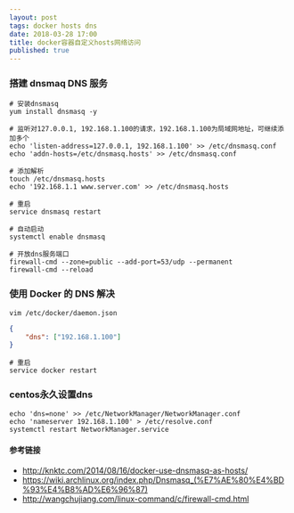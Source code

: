 ```yaml
---
layout: post
tags: docker hosts dns
date: 2018-03-28 17:00
title: docker容器自定义hosts网络访问
published: true
---
```


### 搭建 dnsmaq DNS 服务
```shell
# 安装dnsmasq
yum install dnsmasq -y

# 监听对127.0.0.1, 192.168.1.100的请求，192.168.1.100为局域网地址，可继续添加多个
echo 'listen-address=127.0.0.1, 192.168.1.100' >> /etc/dnsmasq.conf
echo 'addn-hosts=/etc/dnsmasq.hosts' >> /etc/dnsmasq.conf

# 添加解析
touch /etc/dnsmasq.hosts
echo '192.168.1.1 www.server.com' >> /etc/dnsmasq.hosts

# 重启
service dnsmasq restart

# 自动启动
systemctl enable dnsmasq

# 开放dns服务端口
firewall-cmd --zone=public --add-port=53/udp --permanent
firewall-cmd --reload
```

<!--more-->

### 使用 Docker 的 DNS 解决
```shell
vim /etc/docker/daemon.json
```

```json
{
    "dns": ["192.168.1.100"]
}
```

```shell
# 重启
service docker restart
```

### centos永久设置dns
```
echo 'dns=none' >> /etc/NetworkManager/NetworkManager.conf
echo 'nameserver 192.168.1.100' > /etc/resolve.conf
systemctl restart NetworkManager.service
```

#### 参考链接
* http://knktc.com/2014/08/16/docker-use-dnsmasq-as-hosts/
* https://wiki.archlinux.org/index.php/Dnsmasq_(%E7%AE%80%E4%BD%93%E4%B8%AD%E6%96%87)
* http://wangchujiang.com/linux-command/c/firewall-cmd.html